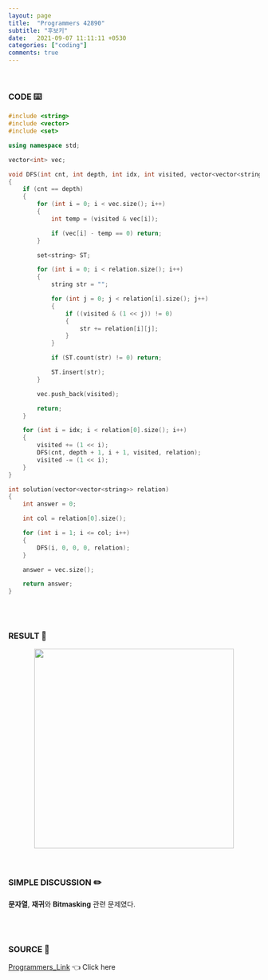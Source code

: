 ```yaml
---
layout: page
title:  "Programmers 42890"
subtitle: "후보키"
date:   2021-09-07 11:11:11 +0530
categories: ["coding"]
comments: true
---
```


<br>

### CODE ⌨️

```c++
#include <string>
#include <vector>
#include <set>

using namespace std;

vector<int> vec;

void DFS(int cnt, int depth, int idx, int visited, vector<vector<string>> relation)
{
	if (cnt == depth)
	{
		for (int i = 0; i < vec.size(); i++)
		{
			int temp = (visited & vec[i]);

			if (vec[i] - temp == 0) return;
		}

		set<string> ST;

		for (int i = 0; i < relation.size(); i++)
		{
			string str = "";

			for (int j = 0; j < relation[i].size(); j++)
			{
				if ((visited & (1 << j)) != 0)
				{
					str += relation[i][j];
				}
			}

			if (ST.count(str) != 0) return;

			ST.insert(str);
		}

		vec.push_back(visited);

		return;
	}

	for (int i = idx; i < relation[0].size(); i++)
	{
		visited += (1 << i);
		DFS(cnt, depth + 1, i + 1, visited, relation);
		visited -= (1 << i);
	}
}

int solution(vector<vector<string>> relation)
{
	int answer = 0;

	int col = relation[0].size();

	for (int i = 1; i <= col; i++)
	{
		DFS(i, 0, 0, 0, relation);
	}

	answer = vec.size();

	return answer;
}
```  

<br>
<br>

### RESULT 💛

<img src="{{ '/assets/programmers/p42890r.jpg' }}" style="width: 400px; height: auto; margin-left: auto; margin-right: auto; display: block;">  

<br>
<br>

### SIMPLE DISCUSSION ✏️

**문자열**, **재귀**와 **Bitmasking** 관련 문제였다.  

<br>
<br>

### SOURCE 💎

[Programmers_Link][link] 👈 Click here  

<br>
<br>
<br>

<script src="https://utteranc.es/client.js"
        repo="DCherish/DCherish.github.io"
        issue-term="pathname"
        theme="boxy-light"
        crossorigin="anonymous"
        async>
</script>

[link]: https://programmers.co.kr/learn/courses/30/lessons/42890